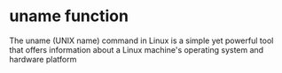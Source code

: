 # uname function 

The uname (UNIX name) command in Linux is a simple yet powerful tool that offers information about a Linux machine's operating system and hardware platform
